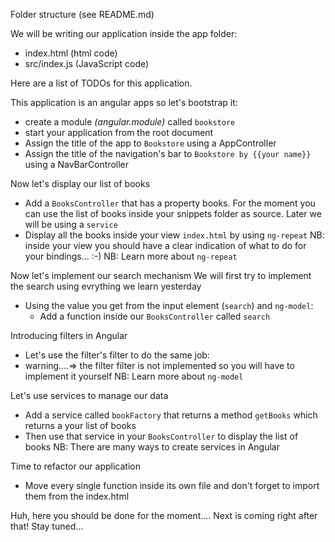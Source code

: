 Folder structure (see README.md)

We will be writing our application inside the app folder:
- index.html (html code)
- src/index.js (JavaScript code)

Here are a list of TODOs for this application.

This application is an angular apps so let's bootstrap it:
- create a module *(angular.module)* called `bookstore`
- start your application from the root document
- Assign the title of the app to `Bookstore` using a AppController
- Assign the title of the navigation's bar to `Bookstore by {{your name}}` using a NavBarController

Now let's display our list of books
- Add a `BooksController` that has a property books.
For the moment you can use the list of books inside your snippets folder as source. Later we will be using a `service`
- Display all the books inside your view `index.html` by using `ng-repeat`
NB: inside your view you should have a clear indication of what to do for your bindings... :-)
NB: Learn more about `ng-repeat`

Now let's implement our search mechanism
We will first try to implement the search using evrything we learn yesterday
- Using the value you get from the input element (`search`) and `ng-model`:
  - Add a function inside our `BooksController` called `search`

Introducing filters in Angular
- Let's use the filter's filter to do the same job: 
- warning....=> the filter filter is not implemented so you will have to implement it yourself
NB: Learn more about `ng-model`

Let's use services to manage our data
- Add a service called `bookFactory` that returns a method `getBooks` which returns a your list of books
- Then use that service in your `BooksController` to display the list of books
NB: There are many ways to create services in Angular

Time to refactor our application
- Move every single function inside its own file and don't forget to import them from the index.html

Huh, here you should be done for the moment.... Next is coming right after that! Stay tuned...


